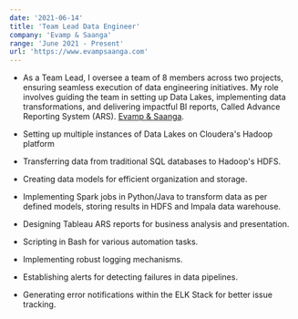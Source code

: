 ```yaml
---
date: '2021-06-14'
title: 'Team Lead Data Engineer'
company: 'Evamp & Saanga'
range: 'June 2021 - Present'
url: 'https://www.evampsaanga.com'
---
```


- As a Team Lead, I oversee a team of 8 members across two projects, ensuring seamless execution of data
  engineering initiatives. My role involves guiding the team in setting up Data Lakes, implementing data
  transformations, and delivering impactful BI reports, Called Advance Reporting System (ARS). [Evamp & Saanga](https://www.evampsaanga.com).


- Setting up multiple instances of Data Lakes on Cloudera's Hadoop platform
- Transferring data from traditional SQL databases to Hadoop's HDFS.
- Creating data models for efficient organization and storage.
- Implementing Spark jobs in Python/Java to transform data as per defined models, storing results in HDFS
  and Impala data warehouse.
- Designing Tableau ARS reports for business analysis and presentation.
- Scripting in Bash for various automation tasks.
- Implementing robust logging mechanisms.
- Establishing alerts for detecting failures in data pipelines.
- Generating error notifications within the ELK Stack for better issue tracking.
